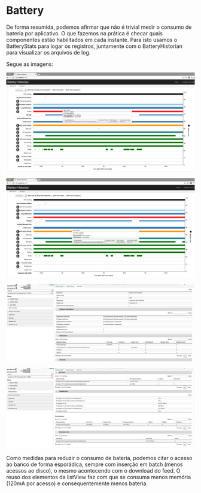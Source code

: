 # Battery

De forma resumida, podemos afirmar que não é trivial medir o consumo de bateria por aplicativo. O que fazemos na prática é checar quais componentes estão habilitados em cada instante. Para isto usamos o BatteryStats para logar os registros, juntamente com o BatteryHistorian para visualizar os arquivos de log.

Segue as imagens:

![alt text](screens/batteryStatsWithBatteryHistorian/historian1.png)

![alt text](screens/batteryStatsWithBatteryHistorian/historian2.png)

![alt text](screens/batteryStatsWithBatteryHistorian/historian3.png)

![alt text](screens/batteryStatsWithBatteryHistorian/historian4.png)

Como medidas para reduzir o consumo de bateria, podemos citar o acesso ao banco de forma esporádica, sempre com inserção em batch (menos acessos ao disco), o mesmo acontecendo com o download do feed. O reuso dos elementos da listView faz com que se consuma menos memória (120mA por acesso) e consequentemente menos bateria.
